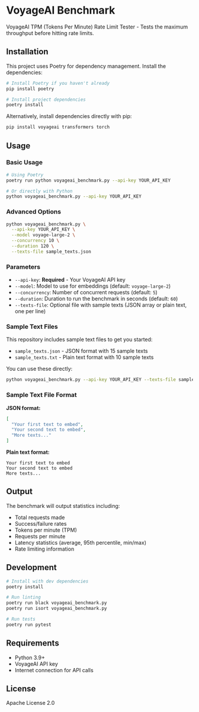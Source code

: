# VoyageAI Benchmark

VoyageAI TPM (Tokens Per Minute) Rate Limit Tester - Tests the maximum throughput before hitting rate limits.

## Installation

This project uses Poetry for dependency management. Install the dependencies:

```bash
# Install Poetry if you haven't already
pip install poetry

# Install project dependencies
poetry install
```

Alternatively, install dependencies directly with pip:

```bash
pip install voyageai transformers torch
```

## Usage

### Basic Usage

```bash
# Using Poetry
poetry run python voyageai_benchmark.py --api-key YOUR_API_KEY

# Or directly with Python
python voyageai_benchmark.py --api-key YOUR_API_KEY
```

### Advanced Options

```bash
python voyageai_benchmark.py \
  --api-key YOUR_API_KEY \
  --model voyage-large-2 \
  --concurrency 10 \
  --duration 120 \
  --texts-file sample_texts.json
```

### Parameters

- `--api-key`: **Required** - Your VoyageAI API key
- `--model`: Model to use for embeddings (default: `voyage-large-2`)
- `--concurrency`: Number of concurrent requests (default: `5`)
- `--duration`: Duration to run the benchmark in seconds (default: `60`)
- `--texts-file`: Optional file with sample texts (JSON array or plain text, one per line)

### Sample Text Files

This repository includes sample text files to get you started:

- `sample_texts.json` - JSON format with 15 sample texts
- `sample_texts.txt` - Plain text format with 10 sample texts

You can use these directly:
```bash
python voyageai_benchmark.py --api-key YOUR_API_KEY --texts-file sample_texts.json
```

### Sample Text File Format

**JSON format:**
```json
[
  "Your first text to embed",
  "Your second text to embed",
  "More texts..."
]
```

**Plain text format:**
```
Your first text to embed
Your second text to embed
More texts...
```

## Output

The benchmark will output statistics including:
- Total requests made
- Success/failure rates
- Tokens per minute (TPM)
- Requests per minute
- Latency statistics (average, 95th percentile, min/max)
- Rate limiting information

## Development

```bash
# Install with dev dependencies
poetry install

# Run linting
poetry run black voyageai_benchmark.py
poetry run isort voyageai_benchmark.py

# Run tests
poetry run pytest
```

## Requirements

- Python 3.9+
- VoyageAI API key
- Internet connection for API calls

## License

Apache License 2.0